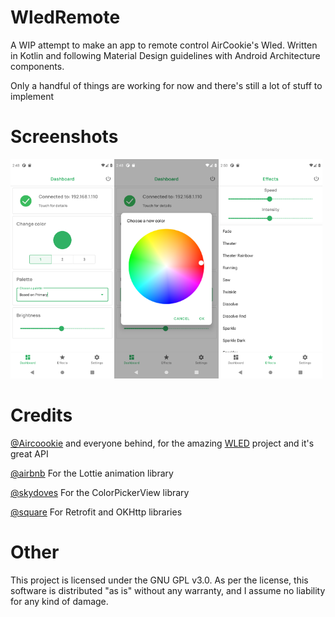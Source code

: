 # WledRemote
A WIP attempt to make an app to remote control AirCookie's Wled. Written in Kotlin and following Material Design guidelines with Android Architecture components.

Only a handful of things are working for now and there's still a lot of stuff to implement

# Screenshots
<img src="/images/home_screen.png" width="33%"><img src="/images/color_screen.png" width="33%"><img src="/images/effects_screen.png" width="33%">

# Credits
[@Aircoookie](https://github.com/Aircoookie) and everyone behind, for the amazing [WLED](https://github.com/Aircoookie/WLED) project and it's great API

[@airbnb](https://github.com/airbnb) For the Lottie animation library

[@skydoves](https://github.com/skydoves) For the ColorPickerView library

[@square](https://github.com/square) For Retrofit and OKHttp libraries

# Other
This project is licensed under the GNU GPL v3.0. As per the license, this software is distributed "as is" without any warranty, and I assume no liability for any kind of damage.
